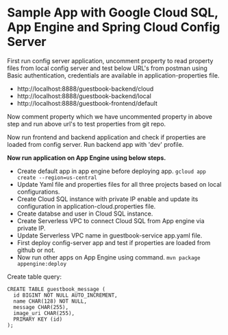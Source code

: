 # Sample App with Google Cloud SQL, App Engine and Spring Cloud Config Server

First run config server application, uncomment property to read property files from local config server and test below URL's from postman using Basic authentication, credentials are available in application-properties file.
- http://localhost:8888/guestbook-backend/cloud
- http://localhost:8888/guestbook-backend/local
- http://localhost:8888/guestbook-frontend/default

Now comment property which we have uncommented property in above step and run above url's to test properties from git repo.

Now run frontend and backend application and check if properties are loaded from config server. Run backend app with 'dev' profile.

**Now run application on App Engine using below steps.**

- Create default app in app engine before deploying app.
   ``` gcloud app create --region=us-central ```
- Update Yaml file and properties files for all three projects based on local configurations.
- Create Cloud SQL instance with private IP enable and update its configuration in application-cloud.properties file.
- Create databse and user in Cloud SQL instance.
- Create Serverless VPC to connect Cloud SQL from App engine via private IP.
- Update Serverless VPC name in guestbook-service app.yaml file.
- First deploy config-server app and test if properties are loaded from github or not.
- Now run other apps on App Engine using command.
  ```mvn package appengine:deploy```

Create table query:
```
CREATE TABLE guestbook_message (
  id BIGINT NOT NULL AUTO_INCREMENT,
  name CHAR(128) NOT NULL,
  message CHAR(255),
  image_uri CHAR(255),
  PRIMARY KEY (id)
);
```
